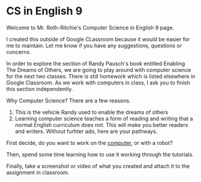 # CS in English 9

Welcome to Mr. Roth-Ritchie's Computer Science in English 9 page.

I created this outside of Google CLassroom because it would be easier for me to maintain. Let me know if you have any suggestions, questions or concerns.

In order to explore the section of Randy Pausch's book entitled Enabling The Dreams of Others, we are going to play around with computer science for the next two classes. There is still homework which is listed elsewhere in Google Classroom. As we work with computers in class, I ask you to finish this section independently.

Why Computer Science? There are a few reasons.
1) This is the vehicle Randy used to enable the dreams of others
2) Learning computer science teaches a form of reading and writing that a normal English curriculum does not. This will make you better readers and writers. Without furhter ado, here are your pathways.

First decide, do you want to work on the [computer](), or with a robot?

Then, spend some time learning how to use it working through the tutorials.

Finally, take a screenshot or video of what you created and attach it to the assignment in classroom.